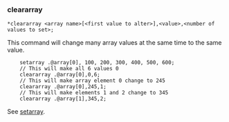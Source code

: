 
### cleararray
```
*cleararray <array name>[<first value to alter>],<value>,<number of values to set>;
```

This command will change many array values at the same time to the same value.

```
    setarray .@array[0], 100, 200, 300, 400, 500, 600;
    // This will make all 6 values 0
    cleararray .@array[0],0,6;
    // This will make array element 0 change to 245
    cleararray .@array[0],245,1;
    // This will make elements 1 and 2 change to 345
    cleararray .@array[1],345,2;
```

See [setarray](reference/1.basic-commands/setarray.md).
